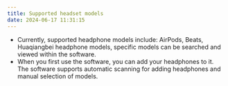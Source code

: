 ```yaml
---
title: Supported headset models
date: 2024-06-17 11:31:15
---
```


- Currently, supported headphone models include: AirPods, Beats, Huaqiangbei headphone models, specific models can be searched and viewed within the software.
- When you first use the software, you can add your headphones to it. The software supports automatic scanning for adding headphones and manual selection of models.

